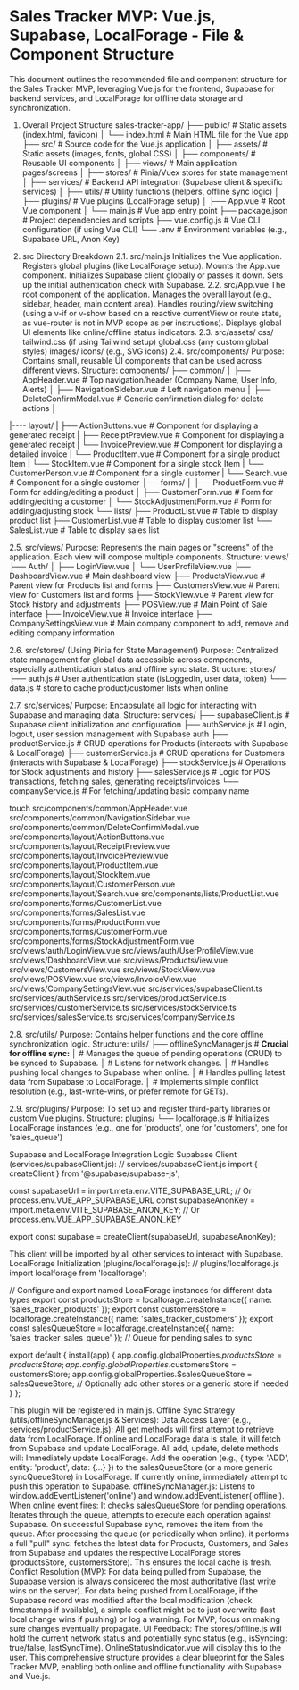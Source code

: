 # Sales Tracker MVP: Vue.js, Supabase, LocalForage - File & Component Structure

This document outlines the recommended file and component structure for the Sales Tracker MVP, leveraging Vue.js for the frontend, Supabase for backend services, and LocalForage for offline data storage and synchronization.

1. Overall Project Structure
sales-tracker-app/
├── public/                 # Static assets (index.html, favicon)
│   └── index.html          # Main HTML file for the Vue app
├── src/                    # Source code for the Vue.js application
│   ├── assets/             # Static assets (images, fonts, global CSS)
│   ├── components/         # Reusable UI components
│   ├── views/              # Main application pages/screens
│   ├── stores/             # Pinia/Vuex stores for state management
│   ├── services/           # Backend API integration (Supabase client & specific services)
│   ├── utils/              # Utility functions (helpers, offline sync logic)
│   ├── plugins/            # Vue plugins (LocalForage setup)
│   ├── App.vue             # Root Vue component
│   └── main.js             # Vue app entry point
├── package.json            # Project dependencies and scripts
├── vue.config.js           # Vue CLI configuration (if using Vue CLI)
└── .env                    # Environment variables (e.g., Supabase URL, Anon Key)

2. src Directory Breakdown
2.1. src/main.js
Initializes the Vue application.
Registers global plugins (like LocalForage setup).
Mounts the App.vue component.
Initializes Supabase client globally or passes it down.
Sets up the initial authentication check with Supabase.
2.2. src/App.vue
The root component of the application.
Manages the overall layout (e.g., sidebar, header, main content area).
Handles routing/view switching (using a v-if or v-show based on a reactive currentView or route state, as vue-router is not in MVP scope as per instructions).
Displays global UI elements like online/offline status indicators.
2.3. src/assets/
css/
tailwind.css (if using Tailwind setup)
global.css (any custom global styles)
images/
icons/ (e.g., SVG icons)
2.4. src/components/
Purpose: Contains small, reusable UI components that can be used across different views.
Structure:
components/
├── common/
│   ├── AppHeader.vue      # Top navigation/header (Company Name, User Info, Alerts)
│   ├── NavigationSidebar.vue     # Left navigation menu
│   ├── DeleteConfirmModal.vue   # Generic confirmation dialog for delete actions
│  

|---- layout/
|    ├── ActionButtons.vue       # Component for displaying a generated receipt
|    ├── ReceiptPreview.vue       # Component for displaying a generated receipt
|    └── InvoicePreview.vue       # Component for displaying a detailed invoice
|    └── ProductItem.vue       # Component for a single product Item
|    └── StockItem.vue       # Component for a single stock Item
|    └── CustomerPerson.vue       # Component for a single customer
|    └── Search.vue       # Component for a single customer
├── forms/
│   ├── ProductForm.vue    # Form for adding/editing a product
│   ├── CustomerForm.vue   # Form for adding/editing a customer
│   └── StockAdjustmentForm.vue # Form for adding/adjusting stock
└── lists/
    ├── ProductList.vue   # Table to display product list
    ├── CustomerList.vue  # Table to display customer list
    └── SalesList.vue     # Table to display sales list

2.5. src/views/
Purpose: Represents the main pages or "screens" of the application. Each view will compose multiple components.
Structure:
views/
├── Auth/
│   ├── LoginView.vue
│   └── UserProfileView.vue
├── DashboardView.vue     # Main dashboard view
├── ProductsView.vue      # Parent view for Products list and forms
├── CustomersView.vue     # Parent view for Customers list and forms
├── StockView.vue         # Parent view for Stock history and adjustments
├── POSView.vue            # Main Point of Sale interface
├── InvoiceView.vue       # Invoice interface
├── CompanySettingsView.vue       # Main company component to add, remove and editing company information

2.6. src/stores/ (Using Pinia for State Management)
Purpose: Centralized state management for global data accessible across components, especially authentication status and offline sync state.
Structure:
stores/
├── auth.js            # User authentication state (isLoggedIn, user data, token)
└── data.js            # store to cache product/customer lists when online

2.7. src/services/
Purpose: Encapsulate all logic for interacting with Supabase and managing data.
Structure:
services/
├── supabaseClient.js  # Supabase client initialization and configuration
├── authService.js     # Login, logout, user session management with Supabase auth
├── productService.js  # CRUD operations for Products (interacts with Supabase & LocalForage)
├── customerService.js # CRUD operations for Customers (interacts with Supabase & LocalForage)
├── stockService.js    # Operations for Stock adjustments and history
├── salesService.js    # Logic for POS transactions, fetching sales, generating receipts/invoices
└── companyService.js  # For fetching/updating basic company name

touch src/components/common/AppHeader.vue src/components/common/NavigationSidebar.vue src/components/common/DeleteConfirmModal.vue src/components/layout/ActionButtons.vue src/components/layout/ReceiptPreview.vue  src/components/layout/InvoicePreview.vue src/components/layout/ProductItem.vue src/components/layout/StockItem.vue  src/components/layout/CustomerPerson.vue  src/components/layout/Search.vue src/components/lists/ProductList.vue src/components/forms/CustomerList.vue src/components/forms/SalesList.vue
src/components/forms/ProductForm.vue src/components/forms/CustomerForm.vue  src/components/forms/StockAdjustmentForm.vue src/views/auth/LoginView.vue src/views/auth/UserProfileView.vue src/views/DashboardView.vue src/views/ProductsView.vue src/views/CustomersView.vue src/views/StockView.vue src/views/POSView.vue src/views/InvoiceView.vue src/views/CompanySettingsView.vue src/services/supabaseClient.ts src/services/authService.ts src/services/productService.ts src/services/customerService.ts src/services/stockService.ts src/services/salesService.ts src/services/companyService.ts

2.8. src/utils/
Purpose: Contains helper functions and the core offline synchronization logic.
Structure:
utils/
├── offlineSyncManager.js # **Crucial for offline sync:**
│   # Manages the queue of pending operations (CRUD) to be synced to Supabase.
│   # Listens for network changes.
│   # Handles pushing local changes to Supabase when online.
│   # Handles pulling latest data from Supabase to LocalForage.
│   # Implements simple conflict resolution (e.g., last-write-wins, or prefer remote for GETs).

2.9. src/plugins/
Purpose: To set up and register third-party libraries or custom Vue plugins.
Structure:
plugins/
└── localforage.js     # Initializes LocalForage instances (e.g., one for 'products', one for 'customers', one for 'sales_queue')

Supabase and LocalForage Integration Logic
Supabase Client (services/supabaseClient.js):
// services/supabaseClient.js
import { createClient } from '@supabase/supabase-js';

const supabaseUrl = import.meta.env.VITE_SUPABASE_URL; // Or process.env.VUE_APP_SUPABASE_URL
const supabaseAnonKey = import.meta.env.VITE_SUPABASE_ANON_KEY; // Or process.env.VUE_APP_SUPABASE_ANON_KEY

export const supabase = createClient(supabaseUrl, supabaseAnonKey);

This client will be imported by all other services to interact with Supabase.
LocalForage Initialization (plugins/localforage.js):
// plugins/localforage.js
import localforage from 'localforage';

// Configure and export named LocalForage instances for different data types
export const productsStore = localforage.createInstance({ name: 'sales_tracker_products' });
export const customersStore = localforage.createInstance({ name: 'sales_tracker_customers' });
export const salesQueueStore = localforage.createInstance({ name: 'sales_tracker_sales_queue' }); // Queue for pending sales to sync

export default {
  install(app) {
    app.config.globalProperties.$productsStore = productsStore;
    app.config.globalProperties.$customersStore = customersStore;
    app.config.globalProperties.$salesQueueStore = salesQueueStore;
    // Optionally add other stores or a generic store if needed
  }
};

This plugin will be registered in main.js.
Offline Sync Strategy (utils/offlineSyncManager.js & Services):
Data Access Layer (e.g., services/productService.js):
All get methods will first attempt to retrieve data from LocalForage. If online and LocalForage data is stale, it will fetch from Supabase and update LocalForage.
All add, update, delete methods will:
Immediately update LocalForage.
Add the operation (e.g., { type: 'ADD', entity: 'product', data: {...} }) to the salesQueueStore (or a more generic syncQueueStore) in LocalForage.
If currently online, immediately attempt to push this operation to Supabase.
offlineSyncManager.js:
Listens to window.addEventListener('online') and window.addEventListener('offline').
When online event fires:
It checks salesQueueStore for pending operations.
Iterates through the queue, attempts to execute each operation against Supabase.
On successful Supabase sync, removes the item from the queue.
After processing the queue (or periodically when online), it performs a full "pull" sync: fetches the latest data for Products, Customers, and Sales from Supabase and updates the respective LocalForage stores (productsStore, customersStore). This ensures the local cache is fresh.
Conflict Resolution (MVP): For data being pulled from Supabase, the Supabase version is always considered the most authoritative (last write wins on the server). For data being pushed from LocalForage, if the Supabase record was modified after the local modification (check timestamps if available), a simple conflict might be to just overwrite (last local change wins if pushing) or log a warning. For MVP, focus on making sure changes eventually propagate.
UI Feedback: The stores/offline.js will hold the current network status and potentially sync status (e.g., isSyncing: true/false, lastSyncTime). OnlineStatusIndicator.vue will display this to the user.
This comprehensive structure provides a clear blueprint for the Sales Tracker MVP, enabling both online and offline functionality with Supabase and Vue.js.
